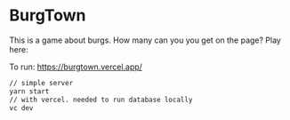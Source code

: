 # BurgTown

This is a game about burgs. How many can you you get on the page?
Play here: 

To run: https://burgtown.vercel.app/

```bash
// simple server
yarn start
// with vercel. needed to run database locally
vc dev
```
